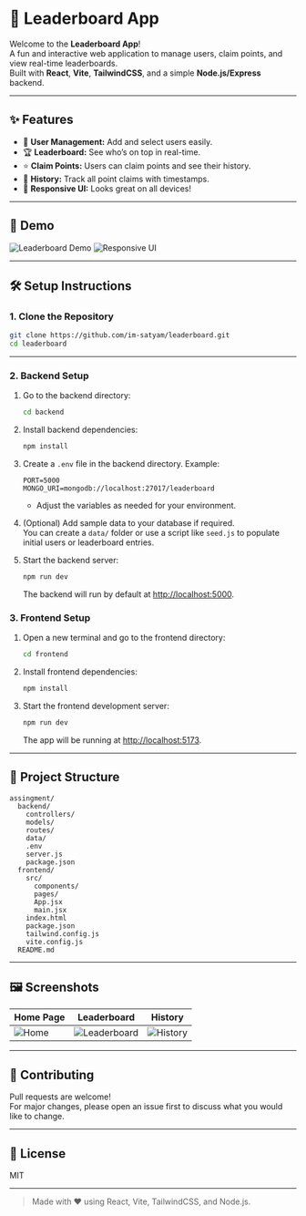 # 🎯 Leaderboard App

Welcome to the **Leaderboard App**!  
A fun and interactive web application to manage users, claim points, and view real-time leaderboards.  
Built with **React**, **Vite**, **TailwindCSS**, and a simple **Node.js/Express** backend.

---

## ✨ Features

- 👤 **User Management:** Add and select users easily.
- 🏆 **Leaderboard:** See who’s on top in real-time.
- ⭐ **Claim Points:** Users can claim points and see their history.
- 📜 **History:** Track all point claims with timestamps.
- 📱 **Responsive UI:** Looks great on all devices!

---

## 🚀 Demo

![Leaderboard Demo](https://em-content.zobj.net/source/microsoft-teams/337/trophy_1f3c6.png)
![Responsive UI](https://em-content.zobj.net/source/microsoft-teams/337/star_2b50.png)

---

## 🛠️ Setup Instructions

### 1. Clone the Repository

```bash
git clone https://github.com/im-satyam/leaderboard.git
cd leaderboard
```

---

### 2. Backend Setup

1. Go to the backend directory:

    ```bash
    cd backend
    ```

2. Install backend dependencies:

    ```bash
    npm install
    ```

3. Create a `.env` file in the backend directory. Example:

    ```
    PORT=5000
    MONGO_URI=mongodb://localhost:27017/leaderboard
    
    ```

    - Adjust the variables as needed for your environment.

4. (Optional) Add sample data to your database if required.  
   You can create a `data/` folder or use a script like `seed.js` to populate initial users or leaderboard entries.

5. Start the backend server:

    ```bash
    npm run dev
    ```

   The backend will run by default at [http://localhost:5000](http://localhost:5000).



### 3. Frontend Setup

1. Open a new terminal and go to the frontend directory:

    ```bash
    cd frontend
    ```

2. Install frontend dependencies:

    ```bash
    npm install
    ```

3. Start the frontend development server:

    ```bash
    npm run dev
    ```

   The app will be running at [http://localhost:5173](http://localhost:5173).

---

## 📂 Project Structure

```
assingment/
  backend/
    controllers/
    models/
    routes/
    data/
    .env
    server.js
    package.json
  frontend/
    src/
      components/
      pages/
      App.jsx
      main.jsx
    index.html
    package.json
    tailwind.config.js
    vite.config.js
  README.md
```

---

## 🖼️ Screenshots

| Home Page | Leaderboard | History |
|-----------|-------------|---------|
| ![Home](https://em-content.zobj.net/source/microsoft-teams/337/house_1f3e0.png) | ![Leaderboard](https://em-content.zobj.net/source/microsoft-teams/337/trophy_1f3c6.png) | ![History](https://em-content.zobj.net/source/microsoft-teams/337/scroll_1f4dc.png) |

---

## 🤝 Contributing

Pull requests are welcome!  
For major changes, please open an issue first to discuss what you would like to change.

---

## 📄 License

MIT

---

> Made with ❤️ using React, Vite, TailwindCSS, and Node.js.